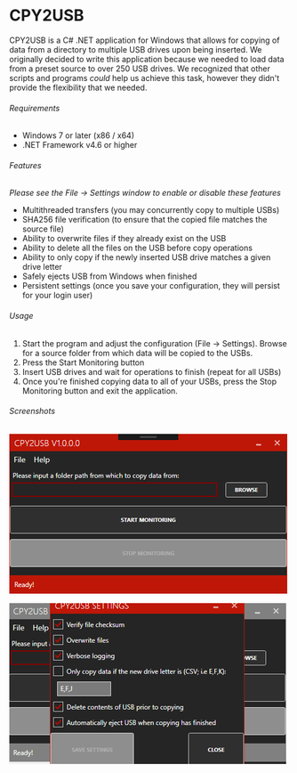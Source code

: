 # CPY2USB
CPY2USB is a C# .NET application for Windows that allows for copying of data from a directory to multiple USB drives upon being inserted. We originally decided to write this application because we needed to load data from a preset source to over 250 USB drives. We recognized that other scripts and programs *could* help us achieve this task, however they didn't provide the flexibility that we needed.

###### Requirements
* Windows 7 or later (x86 / x64)
* .NET Framework v4.6 or higher

###### Features
*Please see the File -> Settings window to enable or disable these features*
* Multithreaded transfers (you may concurrently copy to multiple USBs)
* SHA256 file verification (to ensure that the copied file matches the source file)
* Ability to overwrite files if they already exist on the USB
* Ability to delete all the files on the USB before copy operations
* Ability to only copy if the newly inserted USB drive matches a given drive letter
* Safely ejects USB from Windows when finished
* Persistent settings (once you save your configuration, they will persist for your login user)

###### Usage
1. Start the program and adjust the configuration (File -> Settings). Browse for a source folder from which data will be copied to the USBs.
2. Press the Start Monitoring button
3. Insert USB drives and wait for operations to finish (repeat for all USBs)
4. Once you're finished copying data to all of your USBs, press the Stop Monitoring button and exit the application.

###### Screenshots
![Image of Main Window](https://raw.githubusercontent.com/mrnr1/CPY2USB/master/MainWindow.png)

![Image of Settings Window](https://raw.githubusercontent.com/mrnr1/CPY2USB/master/Settings.png)
